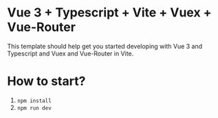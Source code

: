 # Vue 3 + Typescript + Vite + Vuex + Vue-Router

This template should help get you started developing with Vue 3 and Typescript and Vuex and Vue-Router in Vite.

# How to start?
1. `npm install`
2. `npm run dev`